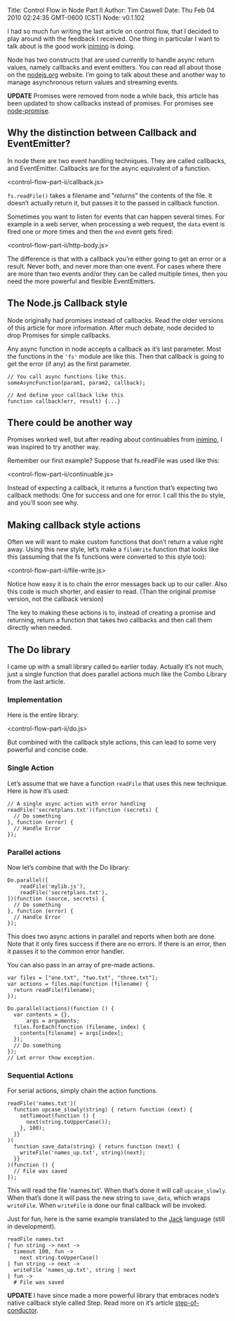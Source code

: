 Title: Control Flow in Node Part II
Author: Tim Caswell
Date: Thu Feb 04 2010 02:24:35 GMT-0600 (CST)
Node: v0.1.102

I had so much fun writing the last article on control flow, that I decided to play around with the feedback I received.  One thing in particular I want to talk about is the good work [inimino][] is doing.

Node has two constructs that are used currently to handle async return values, namely callbacks and event emitters.  You can read all about those on the [nodejs.org][] website.  I’m going to talk about these and another way to manage asynchronous return values and streaming events.

**UPDATE** Promises were removed from node a while back, this article has been updated to show callbacks instead of promises.  For promises see [node-promise][].

## Why the distinction between Callback and EventEmitter? ##

In node there are two event handling techniques.  They are called callbacks, and EventEmitter.  Callbacks are for the async equivalent of a function.

<control-flow-part-ii/callback.js>

`fs.readFile()` takes a filename and "*returns*" the contents of the file.  It doesn’t actually return it, but passes it to the passed in callback function.

Sometimes you want to listen for events that can happen several times.  For example in a web server, when processing a web request, the `data` event is fired one or more times and then the `end` event gets fired:

<control-flow-part-ii/http-body.js>

The difference is that with a callback you’re either going to get an error or a result.  Never both, and never more than one event.  For cases where there are more than two events and/or they can be called multiple times, then you need the more powerful and flexible EventEmitters.

## The Node.js Callback style

Node originally had promises instead of callbacks.  Read the older versions of this article for more information.  After much debate, node decided to drop Promises for simple callbacks.

Any async function in node accepts a callback as it’s last parameter.  Most the functions in the `'fs'` module are like this.  Then that callback is going to get the error (if any) as the first parameter.

    // You call async functions like this.
    someAsyncFunction(param1, param2, callback);
    
    // And define your callback like this
    function callback(err, result) {...}

## There could be another way ##

Promises worked well, but after reading about continuables from [inimino][], I was inspired to try another way.

Remember our first example? Suppose that fs.readFile was used like this:

<control-flow-part-ii/continuable.js>

Instead of expecting a callback, it returns a function that’s expecting two callback methods:  One for success and one for error.  I call this the `Do` style, and you’ll soon see why.

## Making callback style actions ##

Often we will want to make custom functions that don’t return a value right away.  Using this new style, let’s make a `fileWrite` function that looks like this (assuming that the fs functions were converted to this style too):

<control-flow-part-ii/file-write.js>

Notice how easy it is to chain the error messages back up to our caller.  Also this code is much shorter, and easier to read. (Than the original promise version, not the callback version)

The key to making these actions is to, instead of creating a promise and returning, return a function that takes two callbacks and then call them directly when needed.

## The Do library ##

I came up with a small library called `Do` earlier today.  Actually it’s not much, just a single function that does parallel actions much like the Combo Library from the last article.

### Implementation ###

Here is the entire library:

<control-flow-part-ii/do.js>

But combined with the callback style actions, this can lead to some very powerful and concise code.

### Single Action ###

Let’s assume that we have a function `readFile` that uses this new technique.  Here is how it’s used:

    // A single async action with error handling
    readFile('secretplans.txt')(function (secrets) {
      // Do something
    }, function (error) {
      // Handle Error
    });

### Parallel actions ###

Now let’s combine that with the Do library:

    Do.parallel([
    	readFile('mylib.js'),
    	readFile('secretplans.txt'),
    ])(function (source, secrets) {
      // Do something
    }, function (error) {
      // Handle Error
    });

This does two async actions in parallel and reports when both are done. Note that it only fires success if there are no errors.  If there is an error, then it passes it to the common error handler.

You can also pass in an array of pre-made actions.

    var files = ["one.txt", "two.txt", "three.txt"];
    var actions = files.map(function (filename) {
      return readFile(filename);
    });

    Do.parallel(actions)(function () {
      var contents = {},
          args = arguments;
      files.forEach(function (filename, index) {
        contents[filename] = args[index];
      });
      // Do something
    });
    // Let error thow exception.

### Sequential Actions ###

For serial actions, simply chain the action functions.

    readFile('names.txt')(
      function upcase_slowly(string) { return function (next) {
        setTimeout(function () {
          next(string.toUpperCase());
        }, 100);
      }}
    )(
      function save_data(string) { return function (next) {
        writeFile('names_up.txt', string)(next);
      }}
    )(function () {
      // File was saved
    });

This will read the file 'names.txt'.  When that’s done it will call `upcase_slowly`. When that’s done it will pass the new string to `save_data`, which wraps `writeFile`.  When `writeFile` is done our final callback will be invoked.

Just for fun, here is the same example translated to the [Jack][] language (still in development).

    readFile names.txt
    | fun string -> next ->
      timeout 100, fun ->
        next string.toUpperCase()
    | fun string -> next ->
      writeFile 'names_up.txt', string | next
    | fun ->
      # File was saved

**UPDATE** I have since made a more powerful library that embraces node’s native callback style called Step.  Read more on it’s article [step-of-conductor][].

[Jack]: http://github.com/creationix/jack
[inimino]: http://inimino.org/~inimino/blog/fileio_first_release
[node-promise]: http://github.com/kriszyp/node-promise
[nodejs.org]: http://nodejs.org/
[step-of-conductor]: /step-of-conductor